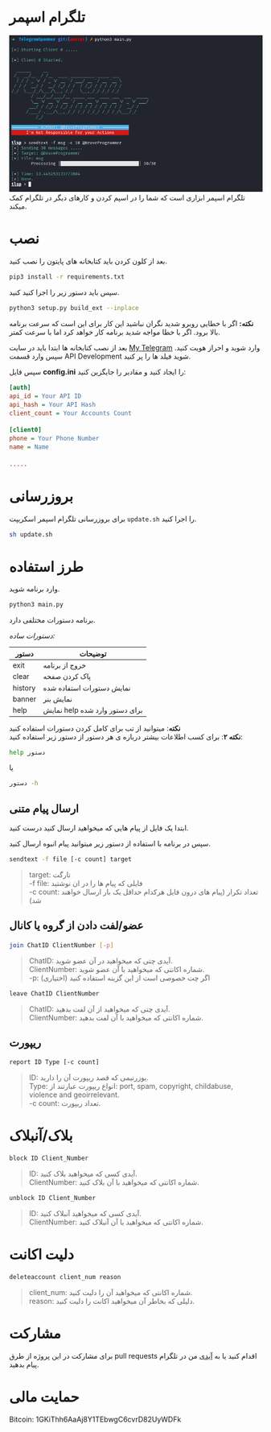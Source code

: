 # تلگرام اسپمر
![Telegram Spammer](preview.png)
تلگرام اسپمر ابزاری است که شما را در اسپم کردن و کارهای دیگر در تلگرام کمک میکند.

# نصب
بعد از کلون کردن باید کتابخانه های پایتون را نصب کنید.

```bash
pip3 install -r requirements.txt
```

سپس باید دستور زیر را اجرا کنید کنید.

```bash
python3 setup.py build_ext --inplace
```

**نکته:** اگر با خطایی روبرو شدید نگران نباشید این کار برای این است که سرعت برنامه بالا برود. اگر با خطا مواجه شدید برنامه کار خواهد کرد اما با سرعت کمتر.

بعد از نصب کتابخانه ها ابتدا باید در سایت [My Telegram](https://my.telegram.org/auth) وارد شوید و احراز هویت کنید.
سپس وارد قسمت API Development شوید فیلد ها را پر کنید.

سپس فایل **config.ini** را ایجاد کنید و مقادیر را جایگزین کنید:

```ini
[auth]
api_id = Your API ID
api_hash = Your API Hash
client_count = Your Accounts Count

[client0]
phone = Your Phone Number
name = Name

.....
```

# بروزرسانی

برای بروزرسانی تلگرام اسپمر اسکریپت `update.sh` را اجرا کنید.

```bash
sh update.sh
```

# طرز استفاده

وارد برنامه شوید.

```bash
python3 main.py
```

برنامه دستورات مختلفی دارد.

*دستورات ساده:*

| دستور | توضیحات                          |
| ------- | ------------------------------ |
| exit    | خروج از برنامه                 |
| clear   | پاک کردن صفحه                  |
| history | نمایش دستورات استفاده شده      |
| banner  | نمایش بنر                      |
| help    | نمایش help برای دستور وارد شده |

**نکته**: میتوانید از تب برای کامل کردن دستورات استفاده کنید  
**نکته ۲**: برای کسب اطلاعات بیشتر درباره ی هر دستور از دستور زیر استفاده کنید:

```bash
help دستور
```
یا
```bash
دستور -h
```

## ارسال پیام متنی

ابتدا یک فایل از پیام هایی که میخواهید ارسال کنید درست کنید.

سپس در برنامه با استفاده از دستور زیر میتوانید پیام انبوه ارسال کنید.

```bash
sendtext -f file [-c count] target
```

> target: تارگت  
> -f file: فایلی که پیام ها را در ان نوشتید  
> -c count: تعداد تکرار (پیام های درون فایل هرکدام حداقل یک بار ارسال خواهند شد)  

## عضو/لفت دادن از گروه یا کانال

```bash
join ChatID ClientNumber [-p]
```

> ChatID: آیدی چتی که میخواهید در آن عضو شوید.  
> ClientNumber: شماره اکانتی که میخواهید با آن عضو شوید.  
> -p: اگر چت خصوصی است از این گزینه استفاده کنید (اختیاری)

```bash
leave ChatID ClientNumber
```

> ChatID: آیدی چتی که میخواهید از‌ آن لفت بدهید.  
> ClientNumber: شماره اکانتی که میخواهید با آن لفت بدهید.

## ریپورت

```bash
report ID Type [-c count]
```

> ID: یوزرنیمی که قصد ریپورت آن را دارید.  
> Type: انواع ریپورت عبارتند از: port, spam, copyright, childabuse, violence and geoirrelevant.  
> -c count: تعداد ریپورت.

# بلاک/آنبلاک

```bash
block ID Client_Number
```

> ID: آیدی کسی که میخواهید بلاک کنید.  
> ClientNumber: شماره اکانتی که میخواهید با آن بلاک کنید.

```bash
unblock ID Client_Number
```

> ID: آیدی کسی که میخواهید آنبلاک کنید.  
> ClientNumber: شماره اکانتی که میخواهید با آن آنبلاک کنید.  

# دلیت اکانت

```bash
deleteaccount client_num reason
```

> client_num: شماره اکانتی که میخواهید آن را دلیت کنید.  
> reason: دلیلی که بخاطر آن میخواهید اکانت را دلیت کنید.  

# مشارکت
برای مشارکت در این پروژه از طرق pull requests اقدام کنید یا به [آیدی](https://t.me/BraveProgrammer) من در تلگرام پیام بدهید.

# حمایت مالی
Bitcoin: 1GKiThh6AaAj8Y1TEbwgC6cvrD82UyWDFk
